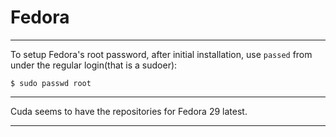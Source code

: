 
# Fedora


---

To setup Fedora's root password, after initial installation,
use `passed` from under the regular login(that is a sudoer):

    $ sudo passwd root

---

Cuda seems to have the repositories for Fedora 29 latest.

---
